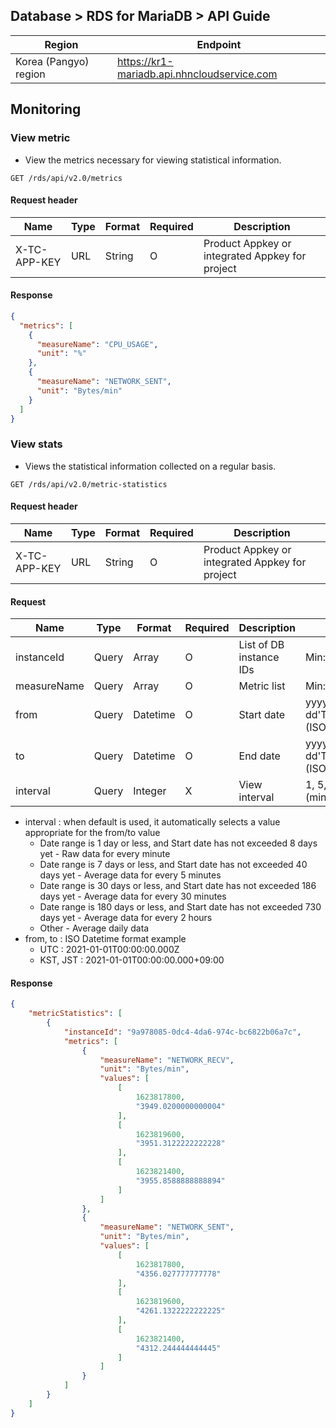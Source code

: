 ## Database > RDS for MariaDB > API Guide

| Region                | Endpoint                                    |
|-----------------------|---------------------------------------------|
| Korea (Pangyo) region | https://kr1-mariadb.api.nhncloudservice.com |

## Monitoring

### View metric

- View the metrics necessary for viewing statistical information.

```
GET /rds/api/v2.0/metrics
```

#### Request header

| Name         | Type | Format | Required | Description                                     |
|--------------|------|--------|----------|-------------------------------------------------|
| X-TC-APP-KEY | URL  | String | O        | Product Appkey or integrated Appkey for project |

#### Response

```json
{
  "metrics": [
    {
      "measureName": "CPU_USAGE",
      "unit": "%"
    },
    {
      "measureName": "NETWORK_SENT",
      "unit": "Bytes/min"
    }
  ]
}
```

### View stats

- Views the statistical information collected on a regular basis.

```
GET /rds/api/v2.0/metric-statistics
```

#### Request header

| Name         | Type | Format | Required | Description                                     |
|--------------|------|--------|----------|-------------------------------------------------|
| X-TC-APP-KEY | URL  | String | O        | Product Appkey or integrated Appkey for project |

#### Request

| Name        | Type  | Format   | Required | Description             | Constraints                                 |
|-------------|-------|----------|----------|-------------------------|---------------------------------------------|
| instanceId  | Query | Array    | O        | List of DB instance IDs | Min:1, Max: 20                              |
| measureName | Query | Array    | O        | Metric list             | Min:1                                       |
| from        | Query | Datetime | O        | Start date              | yyyy-MM-dd'T'HH:mm:ss.SSSXXX (ISO Datetime) |
| to          | Query | Datetime | O        | End date                | yyyy-MM-dd'T'HH:mm:ss.SSSXXX (ISO Datetime) |
| interval    | Query | Integer  | X        | View interval           | 1, 5, 30, 120, 1440 (minutes)               |

- interval : when default is used, it automatically selects a value appropriate for the from/to value
    - Date range is 1 day or less, and Start date has not exceeded 8 days yet - Raw data for every minute
    - Date range is 7 days or less, and Start date has not exceeded 40 days yet - Average data for every 5 minutes
    - Date range is 30 days or less, and Start date has not exceeded 186 days yet - Average data for every 30 minutes
    - Date range is 180 days or less, and Start date has not exceeded 730 days yet - Average data for every 2 hours
    - Other - Average daily data
- from, to : ISO Datetime format example
    - UTC : 2021-01-01T00:00:00.000Z
    - KST, JST : 2021-01-01T00:00:00.000+09:00

#### Response

```json
{
    "metricStatistics": [
        {
            "instanceId": "9a978085-0dc4-4da6-974c-bc6822b06a7c",
            "metrics": [
                {
                    "measureName": "NETWORK_RECV",
                    "unit": "Bytes/min",
                    "values": [
                        [
                            1623817800,
                            "3949.0200000000004"
                        ],
                        [
                            1623819600,
                            "3951.3122222222228"
                        ],
                        [
                            1623821400,
                            "3955.8588888888894"
                        ]
                    ]
                },
                {
                    "measureName": "NETWORK_SENT",
                    "unit": "Bytes/min",
                    "values": [
                        [
                            1623817800,
                            "4356.027777777778"
                        ],
                        [
                            1623819600,
                            "4261.1322222222225"
                        ],
                        [
                            1623821400,
                            "4312.244444444445"
                        ]
                    ]
                }
            ]
        }
    ]
}
```
